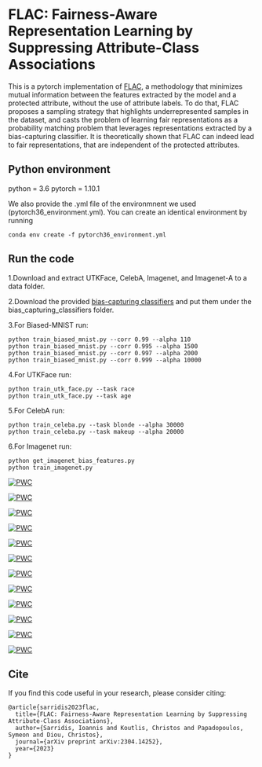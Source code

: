 # FLAC: Fairness-Aware Representation Learning by Suppressing Attribute-Class Associations
This is a pytorch implementation of [FLAC](https://arxiv.org/abs/2304.14252), a methodology that minimizes mutual information between the features extracted by the model and a protected attribute, without the use of attribute labels. To do that, FLAC proposes a sampling strategy that highlights underrepresented samples in the dataset, and casts the problem of learning fair representations as a probability matching problem that leverages representations extracted by a bias-capturing classifier. It is theoretically shown that FLAC can indeed lead to fair representations, that are independent of the protected attributes.
## Python environment

python = 3.6
pytorch = 1.10.1

We also provide the .yml file of the environmnent we used (pytorch36_environment.yml).
You can create an identical environment by running
````
conda env create -f pytorch36_environment.yml
````
## Run the code
1.Download and extract UTKFace, CelebA, Imagenet, and Imagenet-A to a data folder.

2.Download the provided [bias-capturing classifiers](https://github.com/gsarridis/FLAC/releases/tag/bcc) and put them under the bias_capturing_classifiers folder.

3.For Biased-MNIST run: 
````
python train_biased_mnist.py --corr 0.99 --alpha 110
python train_biased_mnist.py --corr 0.995 --alpha 1500
python train_biased_mnist.py --corr 0.997 --alpha 2000
python train_biased_mnist.py --corr 0.999 --alpha 10000
````

4.For UTKFace run: 
````
python train_utk_face.py --task race
python train_utk_face.py --task age
````

5.For CelebA run: 
````
python train_celeba.py --task blonde --alpha 30000
python train_celeba.py --task makeup --alpha 20000
````

6.For Imagenet run: 
````
python get_imagenet_bias_features.py
python train_imagenet.py
````

[![PWC](https://img.shields.io/endpoint.svg?url=https://paperswithcode.com/badge/flac-fairness-aware-representation-learning/classification-r-0-999-on-biased-mnist)](https://paperswithcode.com/sota/classification-r-0-999-on-biased-mnist?p=flac-fairness-aware-representation-learning)

[![PWC](https://img.shields.io/endpoint.svg?url=https://paperswithcode.com/badge/flac-fairness-aware-representation-learning/classification-r-0-997-on-biased-mnist)](https://paperswithcode.com/sota/classification-r-0-997-on-biased-mnist?p=flac-fairness-aware-representation-learning)

[![PWC](https://img.shields.io/endpoint.svg?url=https://paperswithcode.com/badge/flac-fairness-aware-representation-learning/classification-r-0-995-on-biased-mnist)](https://paperswithcode.com/sota/classification-r-0-995-on-biased-mnist?p=flac-fairness-aware-representation-learning)

[![PWC](https://img.shields.io/endpoint.svg?url=https://paperswithcode.com/badge/flac-fairness-aware-representation-learning/classification-r-0-990-on-biased-mnist)](https://paperswithcode.com/sota/classification-r-0-990-on-biased-mnist?p=flac-fairness-aware-representation-learning)

[![PWC](https://img.shields.io/endpoint.svg?url=https://paperswithcode.com/badge/flac-fairness-aware-representation-learning/heavymakeup-bias-conflicting-on-celeba)](https://paperswithcode.com/sota/heavymakeup-bias-conflicting-on-celeba?p=flac-fairness-aware-representation-learning)

[![PWC](https://img.shields.io/endpoint.svg?url=https://paperswithcode.com/badge/flac-fairness-aware-representation-learning/heavymakeup-unbiased-on-celeba)](https://paperswithcode.com/sota/heavymakeup-unbiased-on-celeba?p=flac-fairness-aware-representation-learning)

[![PWC](https://img.shields.io/endpoint.svg?url=https://paperswithcode.com/badge/flac-fairness-aware-representation-learning/haircolor-bias-conflicting-on-celeba)](https://paperswithcode.com/sota/haircolor-bias-conflicting-on-celeba?p=flac-fairness-aware-representation-learning)

[![PWC](https://img.shields.io/endpoint.svg?url=https://paperswithcode.com/badge/flac-fairness-aware-representation-learning/haircolor-unbiased-on-celeba)](https://paperswithcode.com/sota/haircolor-unbiased-on-celeba?p=flac-fairness-aware-representation-learning)

[![PWC](https://img.shields.io/endpoint.svg?url=https://paperswithcode.com/badge/flac-fairness-aware-representation-learning/age-unbiased-on-utkface)](https://paperswithcode.com/sota/age-unbiased-on-utkface?p=flac-fairness-aware-representation-learning)

[![PWC](https://img.shields.io/endpoint.svg?url=https://paperswithcode.com/badge/flac-fairness-aware-representation-learning/age-bias-conflicting-on-utkface)](https://paperswithcode.com/sota/age-bias-conflicting-on-utkface?p=flac-fairness-aware-representation-learning)

[![PWC](https://img.shields.io/endpoint.svg?url=https://paperswithcode.com/badge/flac-fairness-aware-representation-learning/race-unbiased-on-utkface)](https://paperswithcode.com/sota/race-unbiased-on-utkface?p=flac-fairness-aware-representation-learning)

[![PWC](https://img.shields.io/endpoint.svg?url=https://paperswithcode.com/badge/flac-fairness-aware-representation-learning/race-bias-conflicting-on-utkface)](https://paperswithcode.com/sota/race-bias-conflicting-on-utkface?p=flac-fairness-aware-representation-learning)

## Cite
If you find this code useful in your research, please consider citing:
```
@article{sarridis2023flac,
  title={FLAC: Fairness-Aware Representation Learning by Suppressing Attribute-Class Associations},
  author={Sarridis, Ioannis and Koutlis, Christos and Papadopoulos, Symeon and Diou, Christos},
  journal={arXiv preprint arXiv:2304.14252},
  year={2023}
}
```
